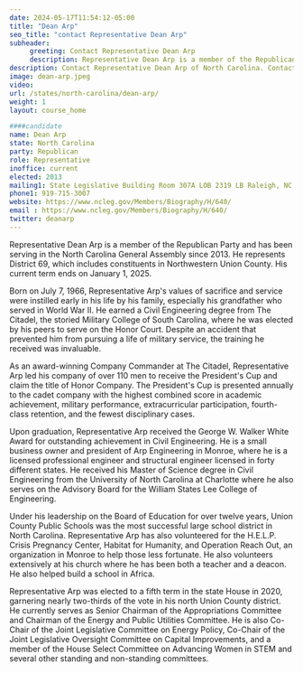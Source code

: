 ```yaml
---
date: 2024-05-17T11:54:12-05:00
title: "Dean Arp"
seo_title: "contact Representative Dean Arp"
subheader:
     greeting: Contact Representative Dean Arp
     description: Representative Dean Arp is a member of the Republican Party and has been serving in the North Carolina General Assembly since 2013. He represents District 69, which includes constituents in Northwestern Union County. His current term ends on January 1, 2025.
description: Contact Representative Dean Arp of North Carolina. Contact information for Dean Arp includes email address, phone number, and mailing address.
image: dean-arp.jpeg
video:
url: /states/north-carolina/dean-arp/
weight: 1
layout: course_home

####candidate
name: Dean Arp
state: North Carolina
party: Republican
role: Representative
inoffice: current
elected: 2013
mailing1: State Legislative Building Room 307A LOB 2319 LB Raleigh, NC 27601-1096
phone1: 919-715-3007
website: https://www.ncleg.gov/Members/Biography/H/640/
email : https://www.ncleg.gov/Members/Biography/H/640/
twitter: deanarp
---
```

Representative Dean Arp is a member of the Republican Party and has been serving in the North Carolina General Assembly since 2013. He represents District 69, which includes constituents in Northwestern Union County. His current term ends on January 1, 2025.

Born on July 7, 1966, Representative Arp's values of sacrifice and service were instilled early in his life by his family, especially his grandfather who served in World War II. He earned a Civil Engineering degree from The Citadel, the storied Military College of South Carolina, where he was elected by his peers to serve on the Honor Court. Despite an accident that prevented him from pursuing a life of military service, the training he received was invaluable.

As an award-winning Company Commander at The Citadel, Representative Arp led his company of over 110 men to receive the President's Cup and claim the title of Honor Company. The President's Cup is presented annually to the cadet company with the highest combined score in academic achievement, military performance, extracurricular participation, fourth-class retention, and the fewest disciplinary cases.

Upon graduation, Representative Arp received the George W. Walker White Award for outstanding achievement in Civil Engineering. He is a small business owner and president of Arp Engineering in Monroe, where he is a licensed professional engineer and structural engineer licensed in forty different states. He received his Master of Science degree in Civil Engineering from the University of North Carolina at Charlotte where he also serves on the Advisory Board for the William States Lee College of Engineering.

Under his leadership on the Board of Education for over twelve years, Union County Public Schools was the most successful large school district in North Carolina. Representative Arp has also volunteered for the H.E.L.P. Crisis Pregnancy Center, Habitat for Humanity, and Operation Reach Out, an organization in Monroe to help those less fortunate. He also volunteers extensively at his church where he has been both a teacher and a deacon. He also helped build a school in Africa.

Representative Arp was elected to a fifth term in the state House in 2020, garnering nearly two-thirds of the vote in his north Union County district. He currently serves as Senior Chairman of the Appropriations Committee and Chairman of the Energy and Public Utilities Committee. He is also Co-Chair of the Joint Legislative Committee on Energy Policy, Co-Chair of the Joint Legislative Oversight Committee on Capital Improvements, and a member of the House Select Committee on Advancing Women in STEM and several other standing and non-standing committees.
